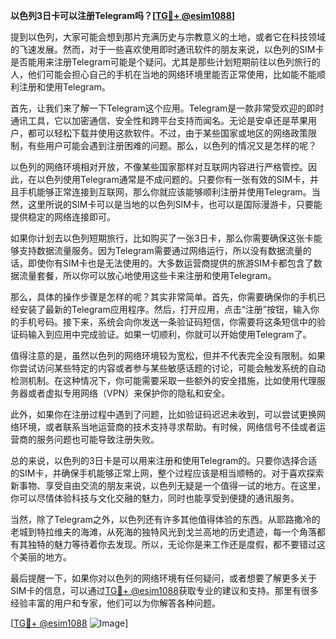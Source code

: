 **以色列3日卡可以注册Telegram吗？[[TG💪+ @esim1088](https://t.me/s/esim1088)]**

提到以色列，大家可能会想到那片充满历史与宗教意义的土地，或者它在科技领域的飞速发展。然而，对于一些喜欢使用即时通讯软件的朋友来说，以色列的SIM卡是否能用来注册Telegram可能是个疑问。尤其是那些计划短期前往以色列旅行的人，他们可能会担心自己的手机在当地的网络环境里能否正常使用，比如能不能顺利注册和使用Telegram。

首先，让我们来了解一下Telegram这个应用。Telegram是一款非常受欢迎的即时通讯工具，它以加密通信、安全性和跨平台支持而闻名。无论是安卓还是苹果用户，都可以轻松下载并使用这款软件。不过，由于某些国家或地区的网络政策限制，有些用户可能会遇到注册困难的问题。那么，以色列的情况又是怎样的呢？

以色列的网络环境相对开放，不像某些国家那样对互联网内容进行严格管控。因此，在以色列使用Telegram通常是不成问题的。只要你有一张有效的SIM卡，并且手机能够正常连接到互联网，那么你就应该能够顺利注册并使用Telegram。当然，这里所说的SIM卡可以是当地的以色列SIM卡，也可以是国际漫游卡，只要能提供稳定的网络连接即可。

如果你计划去以色列短期旅行，比如购买了一张3日卡，那么你需要确保这张卡能够支持数据流量服务。因为Telegram需要通过网络运行，所以没有数据流量的话，即使你有SIM卡也是无法使用的。大多数运营商提供的旅游SIM卡都包含了数据流量套餐，所以你可以放心地使用这些卡来注册和使用Telegram。

那么，具体的操作步骤是怎样的呢？其实非常简单。首先，你需要确保你的手机已经安装了最新的Telegram应用程序。然后，打开应用，点击“注册”按钮，输入你的手机号码。接下来，系统会向你发送一条验证码短信，你需要将这条短信中的验证码输入到应用中完成验证。如果一切顺利，你就可以开始使用Telegram了。

值得注意的是，虽然以色列的网络环境较为宽松，但并不代表完全没有限制。如果你尝试访问某些特定的内容或者参与某些敏感话题的讨论，可能会触发系统的自动检测机制。在这种情况下，你可能需要采取一些额外的安全措施，比如使用代理服务器或者虚拟专用网络（VPN）来保护你的隐私和安全。

此外，如果你在注册过程中遇到了问题，比如验证码迟迟未收到，可以尝试更换网络环境，或者联系当地运营商的技术支持寻求帮助。有时候，网络信号不佳或者运营商的服务问题也可能导致注册失败。

总的来说，以色列的3日卡是可以用来注册和使用Telegram的。只要你选择合适的SIM卡，并确保手机能够正常上网，整个过程应该是相当顺畅的。对于喜欢探索新事物、享受自由交流的朋友来说，以色列无疑是一个值得一试的地方。在这里，你可以尽情体验科技与文化交融的魅力，同时也能享受到便捷的通讯服务。

当然，除了Telegram之外，以色列还有许多其他值得体验的东西。从耶路撒冷的老城到特拉维夫的海滩，从死海的独特风光到戈兰高地的历史遗迹，每一个角落都有其独特的魅力等待着你去发现。所以，无论你是来工作还是度假，都不要错过这个美丽的地方。

最后提醒一下，如果你对以色列的网络环境有任何疑问，或者想要了解更多关于SIM卡的信息，可以通过[TG💪+ @esim1088](https://t.me/s/esim1088)获取专业的建议和支持。那里有很多经验丰富的用户和专家，他们可以为你解答各种问题。

[[TG💪+ @esim1088](https://t.me/s/esim1088) ![Image](https://i.postimg.cc/4NQfJmqS/Snipaste-2025-05-13-00-14-12.png)]